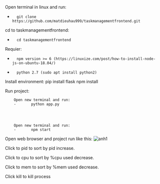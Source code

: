 Open terminal in linux and run:
-       git clone https://github.com/matdieuhau999/taskmanagementfrontend.git

cd to taskmanagementfrontend: 
-       cd taskmanagementfrontend

Requier:
-       npm version >= 6 (https://linuxize.com/post/how-to-install-node-js-on-ubuntu-18.04/)
-       python 2.7 (sudo apt install python2)


Install environment:
        pip install flask 
        npm install
        
Run project:


        Open new terminal and run:    
        -       python app.py
                
                
                
                
        Open new terminal and run:    
        -       npm start
        
Open web browser and project run like this:
![anh1](https://github.com/matdieuhau999/taskmanagementfrontend/blob/master/103313974_2877410619152889_6551575532086816357_n.png)


Click to pid to sort by pid increase.

Click to cpu to sort by %cpu used decrease.

Click to mem to sort by %mem used decrease.

Click kill to kill process

        
        
        


